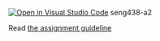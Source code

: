 [![Open in Visual Studio Code](https://classroom.github.com/assets/open-in-vscode-718a45dd9cf7e7f842a935f5ebbe5719a5e09af4491e668f4dbf3b35d5cca122.svg)](https://classroom.github.com/online_ide?assignment_repo_id=13694649&assignment_repo_type=AssignmentRepo)
seng438-a2

Read [the assignment guideline](seng438-a2.md) 
